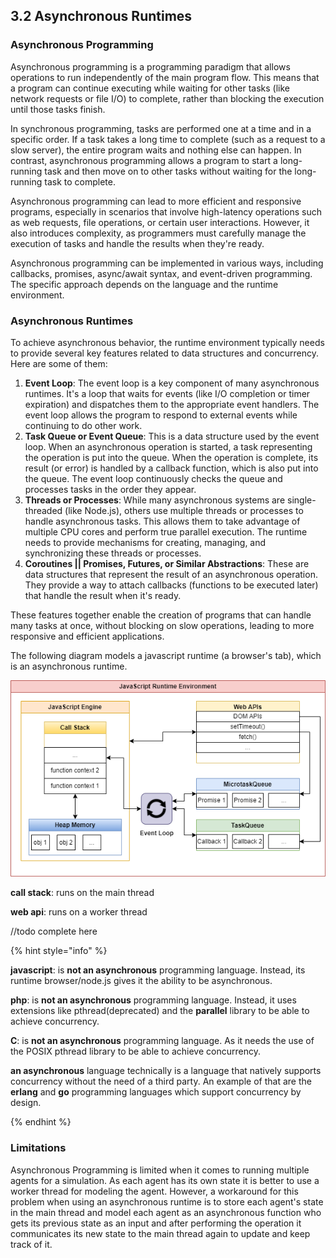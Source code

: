 ## 3.2 Asynchronous Runtimes

### Asynchronous Programming

Asynchronous programming is a programming paradigm that allows operations to run independently of the main program flow. This means that a program can continue executing while waiting for other tasks (like network requests or file I/O) to complete, rather than blocking the execution until those tasks finish.

In synchronous programming, tasks are performed one at a time and in a specific order. If a task takes a long time to complete (such as a request to a slow server), the entire program waits and nothing else can happen. In contrast, asynchronous programming allows a program to start a long-running task and then move on to other tasks without waiting for the long-running task to complete.

Asynchronous programming can lead to more efficient and responsive programs, especially in scenarios that involve high-latency operations such as web requests, file operations, or certain user interactions. However, it also introduces complexity, as programmers must carefully manage the execution of tasks and handle the results when they're ready.

Asynchronous programming can be implemented in various ways, including callbacks, promises, async/await syntax, and event-driven programming. The specific approach depends on the language and the runtime environment.


### Asynchronous Runtimes

To achieve asynchronous behavior, the runtime environment typically needs to provide several key features related to data structures and concurrency. Here are some of them:


1. **Event Loop**: The event loop is a key component of many asynchronous runtimes. It's a loop that waits for events (like I/O completion or timer expiration) and dispatches them to the appropriate event handlers. The event loop allows the program to respond to external events while continuing to do other work.
2. **Task Queue or Event Queue**: This is a data structure used by the event loop. When an asynchronous operation is started, a task representing the operation is put into the queue. When the operation is complete, its result (or error) is handled by a callback function, which is also put into the queue. The event loop continuously checks the queue and processes tasks in the order they appear.
3. **Threads or Processes**: While many asynchronous systems are single-threaded (like Node.js), others use multiple threads or processes to handle asynchronous tasks. This allows them to take advantage of multiple CPU cores and perform true parallel execution. The runtime needs to provide mechanisms for creating, managing, and synchronizing these threads or processes.
4. **Coroutines || Promises, Futures, or Similar Abstractions**: These are data structures that represent the result of an asynchronous operation. They provide a way to attach callbacks (functions to be executed later) that handle the result when it's ready.


These features together enable the creation of programs that can handle many tasks at once, without blocking on slow operations, leading to more responsive and efficient applications.


The following diagram models a javascript runtime (a browser's tab), which is an asynchronous runtime.

![javascript_runtime](javascript_runtime.png)

**call stack**: runs on the main thread

**web api**: runs on a worker thread

//todo complete here

{% hint style="info" %}

**javascript**: is **not an asynchronous** programming language. Instead, its runtime browser/node.js gives it the ability to be asynchronous.

**php**: is **not an asynchronous** programming language. Instead, it uses extensions like pthread(deprecated) and the **parallel** library to be able to achieve concurrency.

**C**: is **not an asynchronous** programming language. As it needs the use of the POSIX pthread library to be able to achieve concurrency.

**an asynchronous** language technically is a language that natively supports concurrency without the need of a third party. An example of that are the **erlang** and **go** programming languages which support concurrency by design.

{% endhint %}

### Limitations

Asynchronous Programming is limited when it comes to running multiple agents for a simulation. As each agent has its own state it is better to use a worker thread for modeling the agent. However, a workaround for this problem when using an asynchronous runtime is to store each agent's state in the main thread and model each agent as an asynchronous function who gets its previous state as an input and after performing the operation it communicates its new state to the main thread again to update and keep track of it.
